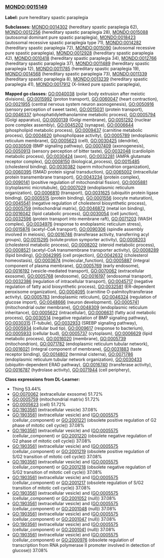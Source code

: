 
### [MONDO:0015149](http://purl.obolibrary.org/obo/MONDO_0015149)
**Label:** pure hereditary spastic paraplegia

**Subclasses:** [MONDO:0014302](http://purl.obolibrary.org/obo/MONDO_0014302) (hereditary spastic paraplegia 62), [MONDO:0012256](http://purl.obolibrary.org/obo/MONDO_0012256) (hereditary spastic paraplegia 28), [MONDO:0015088](http://purl.obolibrary.org/obo/MONDO_0015088) (autosomal dominant pure spastic paraplegia), [MONDO:0018423](http://purl.obolibrary.org/obo/MONDO_0018423) (autosomal recessive spastic paraplegia type 71), [MONDO:0014282](http://purl.obolibrary.org/obo/MONDO_0014282) (hereditary spastic paraplegia 72), [MONDO:0015090](http://purl.obolibrary.org/obo/MONDO_0015090) (autosomal recessive pure spastic paraplegia), [MONDO:0012928](http://purl.obolibrary.org/obo/MONDO_0012928) (hereditary spastic paraplegia 42), [MONDO:0010418](http://purl.obolibrary.org/obo/MONDO_0010418) (hereditary spastic paraplegia 34), [MONDO:0012766](http://purl.obolibrary.org/obo/MONDO_0012766) (hereditary spastic paraplegia 37), [MONDO:0011489](http://purl.obolibrary.org/obo/MONDO_0011489) (hereditary spastic paraplegia 12), [MONDO:0011785](http://purl.obolibrary.org/obo/MONDO_0011785) (hereditary spastic paraplegia 19), [MONDO:0014568](http://purl.obolibrary.org/obo/MONDO_0014568) (hereditary spastic paraplegia 73), [MONDO:0011339](http://purl.obolibrary.org/obo/MONDO_0011339) (hereditary spastic paraplegia 8), [MONDO:0013239](http://purl.obolibrary.org/obo/MONDO_0013239) (hereditary spastic paraplegia 41), [MONDO:0017912](http://purl.obolibrary.org/obo/MONDO_0017912) (X-linked pure spastic paraplegia), 

**Mapped go classes:** [GO:0040038](http://purl.obolibrary.org/obo/GO_0040038) (polar body extrusion after meiotic divisions), [GO:0015992](http://purl.obolibrary.org/obo/GO_0015992) (proton transport), [GO:0060047](http://purl.obolibrary.org/obo/GO_0060047) (heart contraction), [GO:0021955](http://purl.obolibrary.org/obo/GO_0021955) (central nervous system neuron axonogenesis), [GO:0050916](http://purl.obolibrary.org/obo/GO_0050916) (sensory perception of sweet taste), [GO:0015031](http://purl.obolibrary.org/obo/GO_0015031) (protein transport), [GO:0046337](http://purl.obolibrary.org/obo/GO_0046337) (phosphatidylethanolamine metabolic process), [GO:0005794](http://purl.obolibrary.org/obo/GO_0005794) (Golgi apparatus), [GO:0000139](http://purl.obolibrary.org/obo/GO_0000139) (Golgi membrane), [GO:0051292](http://purl.obolibrary.org/obo/GO_0051292) (nuclear pore complex assembly), [GO:0045202](http://purl.obolibrary.org/obo/GO_0045202) (synapse), [GO:0006644](http://purl.obolibrary.org/obo/GO_0006644) (phospholipid metabolic process), [GO:0009437](http://purl.obolibrary.org/obo/GO_0009437) (carnitine metabolic process), [GO:0004620](http://purl.obolibrary.org/obo/GO_0004620) (phospholipase activity), [GO:0005789](http://purl.obolibrary.org/obo/GO_0005789) (endoplasmic reticulum membrane), [GO:0005623](http://purl.obolibrary.org/obo/GO_0005623) (cell), [GO:0030425](http://purl.obolibrary.org/obo/GO_0030425) (dendrite), [GO:0030509](http://purl.obolibrary.org/obo/GO_0030509) (BMP signaling pathway), [GO:0007409](http://purl.obolibrary.org/obo/GO_0007409) (axonogenesis), [GO:0050913](http://purl.obolibrary.org/obo/GO_0050913) (sensory perception of bitter taste), [GO:0032048](http://purl.obolibrary.org/obo/GO_0032048) (cardiolipin metabolic process), [GO:0030424](http://purl.obolibrary.org/obo/GO_0030424) (axon), [GO:0032281](http://purl.obolibrary.org/obo/GO_0032281) (AMPA glutamate receptor complex), [GO:0008150](http://purl.obolibrary.org/obo/GO_0008150) (biological_process), [GO:0015485](http://purl.obolibrary.org/obo/GO_0015485) (cholesterol binding), [GO:0030382](http://purl.obolibrary.org/obo/GO_0030382) (sperm mitochondrion organization), [GO:0060395](http://purl.obolibrary.org/obo/GO_0060395) (SMAD protein signal transduction), [GO:0065002](http://purl.obolibrary.org/obo/GO_0065002) (intracellular protein transmembrane transport), [GO:0043234](http://purl.obolibrary.org/obo/GO_0043234) (protein complex), [GO:0090141](http://purl.obolibrary.org/obo/GO_0090141) (positive regulation of mitochondrial fission), [GO:0005881](http://purl.obolibrary.org/obo/GO_0005881) (cytoplasmic microtubule), [GO:0007029](http://purl.obolibrary.org/obo/GO_0007029) (endoplasmic reticulum organization), [GO:0006810](http://purl.obolibrary.org/obo/GO_0006810) (transport), [GO:0031625](http://purl.obolibrary.org/obo/GO_0031625) (ubiquitin protein ligase binding), [GO:0005515](http://purl.obolibrary.org/obo/GO_0005515) (protein binding), [GO:0001556](http://purl.obolibrary.org/obo/GO_0001556) (oocyte maturation), [GO:0045541](http://purl.obolibrary.org/obo/GO_0045541) (negative regulation of cholesterol biosynthetic process), [GO:0005759](http://purl.obolibrary.org/obo/GO_0005759) (mitochondrial matrix), [GO:0046872](http://purl.obolibrary.org/obo/GO_0046872) (metal ion binding), [GO:0016042](http://purl.obolibrary.org/obo/GO_0016042) (lipid catabolic process), [GO:0030054](http://purl.obolibrary.org/obo/GO_0030054) (cell junction), [GO:0032596](http://purl.obolibrary.org/obo/GO_0032596) (protein transport into membrane raft), [GO:0071203](http://purl.obolibrary.org/obo/GO_0071203) (WASH complex), [GO:0034976](http://purl.obolibrary.org/obo/GO_0034976) (response to endoplasmic reticulum stress), [GO:0015876](http://purl.obolibrary.org/obo/GO_0015876) (acetyl-CoA transport), [GO:0090306](http://purl.obolibrary.org/obo/GO_0090306) (spindle assembly involved in meiosis), [GO:0016746](http://purl.obolibrary.org/obo/GO_0016746) (transferase activity, transferring acyl groups), [GO:0015295](http://purl.obolibrary.org/obo/GO_0015295) (solute:proton symporter activity), [GO:0008203](http://purl.obolibrary.org/obo/GO_0008203) (cholesterol metabolic process), [GO:0008202](http://purl.obolibrary.org/obo/GO_0008202) (steroid metabolic process), [GO:0008521](http://purl.obolibrary.org/obo/GO_0008521) (acetyl-CoA transmembrane transporter activity), [GO:0008289](http://purl.obolibrary.org/obo/GO_0008289) (lipid binding), [GO:0042995](http://purl.obolibrary.org/obo/GO_0042995) (cell projection), [GO:0042632](http://purl.obolibrary.org/obo/GO_0042632) (cholesterol homeostasis), [GO:0003674](http://purl.obolibrary.org/obo/GO_0003674) (molecular_function), [GO:0005887](http://purl.obolibrary.org/obo/GO_0005887) (integral component of plasma membrane), [GO:0005769](http://purl.obolibrary.org/obo/GO_0005769) (early endosome), [GO:0016192](http://purl.obolibrary.org/obo/GO_0016192) (vesicle-mediated transport), [GO:0070062](http://purl.obolibrary.org/obo/GO_0070062) (extracellular exosome), [GO:0005768](http://purl.obolibrary.org/obo/GO_0005768) (endosome), [GO:0016197](http://purl.obolibrary.org/obo/GO_0016197) (endosomal transport), [GO:0032386](http://purl.obolibrary.org/obo/GO_0032386) (regulation of intracellular transport), [GO:0045717](http://purl.obolibrary.org/obo/GO_0045717) (negative regulation of fatty acid biosynthetic process), [GO:0032581](http://purl.obolibrary.org/obo/GO_0032581) (ER-dependent peroxisome organization), [GO:0004095](http://purl.obolibrary.org/obo/GO_0004095) (carnitine O-palmitoyltransferase activity), [GO:0005783](http://purl.obolibrary.org/obo/GO_0005783) (endoplasmic reticulum), [GO:0046324](http://purl.obolibrary.org/obo/GO_0046324) (regulation of glucose import), [GO:0048666](http://purl.obolibrary.org/obo/GO_0048666) (neuron development), [GO:0005741](http://purl.obolibrary.org/obo/GO_0005741) (mitochondrial outer membrane), [GO:0048309](http://purl.obolibrary.org/obo/GO_0048309) (endoplasmic reticulum inheritance), [GO:0005622](http://purl.obolibrary.org/obo/GO_0005622) (intracellular), [GO:0006631](http://purl.obolibrary.org/obo/GO_0006631) (fatty acid metabolic process), [GO:0030514](http://purl.obolibrary.org/obo/GO_0030514) (negative regulation of BMP signaling pathway), [GO:0030315](http://purl.obolibrary.org/obo/GO_0030315) (T-tubule), [GO:0032933](http://purl.obolibrary.org/obo/GO_0032933) (SREBP signaling pathway), [GO:0005934](http://purl.obolibrary.org/obo/GO_0005934) (cellular bud tip), [GO:0009617](http://purl.obolibrary.org/obo/GO_0009617) (response to bacterium), [GO:0005933](http://purl.obolibrary.org/obo/GO_0005933) (cellular bud), [GO:0005737](http://purl.obolibrary.org/obo/GO_0005737) (cytoplasm), [GO:0006629](http://purl.obolibrary.org/obo/GO_0006629) (lipid metabolic process), [GO:0016020](http://purl.obolibrary.org/obo/GO_0016020) (membrane), [GO:0005739](http://purl.obolibrary.org/obo/GO_0005739) (mitochondrion), [GO:0071782](http://purl.obolibrary.org/obo/GO_0071782) (endoplasmic reticulum tubular network), [GO:0016021](http://purl.obolibrary.org/obo/GO_0016021) (integral component of membrane), [GO:0031883](http://purl.obolibrary.org/obo/GO_0031883) (taste receptor binding), [GO:0014802](http://purl.obolibrary.org/obo/GO_0014802) (terminal cisterna), [GO:0071786](http://purl.obolibrary.org/obo/GO_0071786) (endoplasmic reticulum tubular network organization), [GO:0030433](http://purl.obolibrary.org/obo/GO_0030433) (ubiquitin-dependent ERAD pathway), [GO:0016740](http://purl.obolibrary.org/obo/GO_0016740) (transferase activity), [GO:0016787](http://purl.obolibrary.org/obo/GO_0016787) (hydrolase activity), [GO:0071944](http://purl.obolibrary.org/obo/GO_0071944) (cell periphery), 

**Class expressions from DL-Learner:**

- Thing 53.44%
- [GO:0070062](http://purl.obolibrary.org/obo/GO_0070062) (extracellular exosome) 51.72%
- [GO:0005759](http://purl.obolibrary.org/obo/GO_0005759) (mitochondrial matrix) 51.72%
- [GO:0005623](http://purl.obolibrary.org/obo/GO_0005623) (cell) 51.72%
- [GO:1903561](http://purl.obolibrary.org/obo/GO_1903561) (extracellular vesicle) 37.08%
- [GO:1903561](http://purl.obolibrary.org/obo/GO_1903561) (extracellular vesicle) and ([GO:0005575](http://purl.obolibrary.org/obo/GO_0005575) (cellular_component) or [GO:2001221](http://purl.obolibrary.org/obo/GO_2001221) (obsolete positive regulation of G2 phase of mitotic cell cycle)) 37.08%
- [GO:1903561](http://purl.obolibrary.org/obo/GO_1903561) (extracellular vesicle) and ([GO:0005575](http://purl.obolibrary.org/obo/GO_0005575) (cellular_component) or [GO:2001220](http://purl.obolibrary.org/obo/GO_2001220) (obsolete negative regulation of G2 phase of mitotic cell cycle)) 37.08%
- [GO:1903561](http://purl.obolibrary.org/obo/GO_1903561) (extracellular vesicle) and ([GO:0005575](http://purl.obolibrary.org/obo/GO_0005575) (cellular_component) or [GO:2001219](http://purl.obolibrary.org/obo/GO_2001219) (obsolete positive regulation of S/G2 transition of mitotic cell cycle)) 37.08%
- [GO:1903561](http://purl.obolibrary.org/obo/GO_1903561) (extracellular vesicle) and ([GO:0005575](http://purl.obolibrary.org/obo/GO_0005575) (cellular_component) or [GO:2001218](http://purl.obolibrary.org/obo/GO_2001218) (obsolete negative regulation of S/G2 transition of mitotic cell cycle)) 37.08%
- [GO:1903561](http://purl.obolibrary.org/obo/GO_1903561) (extracellular vesicle) and ([GO:0005575](http://purl.obolibrary.org/obo/GO_0005575) (cellular_component) or [GO:2001217](http://purl.obolibrary.org/obo/GO_2001217) (obsolete regulation of S/G2 transition of mitotic cell cycle)) 37.08%
- [GO:1903561](http://purl.obolibrary.org/obo/GO_1903561) (extracellular vesicle) and ([GO:0005575](http://purl.obolibrary.org/obo/GO_0005575) (cellular_component) or [GO:2001052](http://purl.obolibrary.org/obo/GO_2001052) (null)) 37.08%
- [GO:1903561](http://purl.obolibrary.org/obo/GO_1903561) (extracellular vesicle) and ([GO:0005575](http://purl.obolibrary.org/obo/GO_0005575) (cellular_component) or [GO:2001048](http://purl.obolibrary.org/obo/GO_2001048) (null)) 37.08%
- [GO:1903561](http://purl.obolibrary.org/obo/GO_1903561) (extracellular vesicle) and ([GO:0005575](http://purl.obolibrary.org/obo/GO_0005575) (cellular_component) or [GO:2001047](http://purl.obolibrary.org/obo/GO_2001047) (null)) 37.08%
- [GO:1903561](http://purl.obolibrary.org/obo/GO_1903561) (extracellular vesicle) and ([GO:0005575](http://purl.obolibrary.org/obo/GO_0005575) (cellular_component) or [GO:2001041](http://purl.obolibrary.org/obo/GO_2001041) (null)) 37.08%
- [GO:1903561](http://purl.obolibrary.org/obo/GO_1903561) (extracellular vesicle) and ([GO:0005575](http://purl.obolibrary.org/obo/GO_0005575) (cellular_component) or [GO:2000976](http://purl.obolibrary.org/obo/GO_2000976) (obsolete regulation of transcription from RNA polymerase II promoter involved in detection of glucose)) 37.08%


